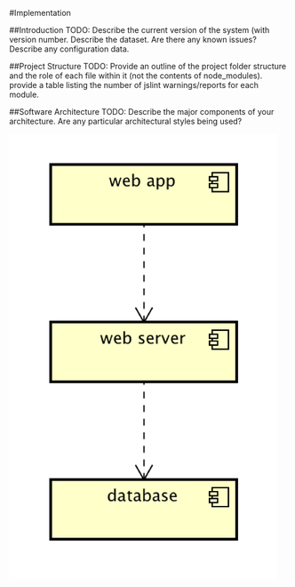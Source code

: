#Implementation

##Introduction
TODO: Describe the current version of the system (with version number. Describe the dataset. Are there any known issues? Describe any configuration data.

##Project Structure
TODO: Provide an outline of the project folder structure and the role of each file within it (not the contents of node_modules).
provide a table listing the number of jslint warnings/reports for each module.

##Software Architecture
TODO: Describe the major components of your architecture. Are any particular architectural styles being used?

![Insert your component Diagram here](images/component.png)
